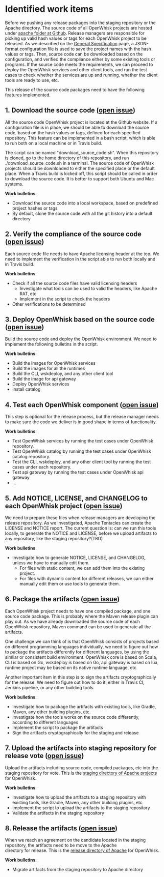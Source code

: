 <!--
#
# Licensed to the Apache Software Foundation (ASF) under one or more contributor
# license agreements.  See the NOTICE file distributed with this work for additional
# information regarding copyright ownership.  The ASF licenses this file to you
# under the Apache License, Version 2.0 (the # "License"); you may not use this
# file except in compliance with the License.  You may obtain a copy of the License
# at:
#
# http://www.apache.org/licenses/LICENSE-2.0
#
# Unless required by applicable law or agreed to in writing, software distributed
# under the License is distributed on an "AS IS" BASIS, WITHOUT WARRANTIES OR
# CONDITIONS OF ANY KIND, either express or implied.  See the License for the
# specific language governing permissions and limitations under the License.
#
-->

# Identified work items

Before we pushing any release packages into the staging repository or the Apache directory. The source code of all OpenWhisk
projects are hosted under [apache folder at Github](https://github.com/apache). Release managers are responsible for picking
up valid hash values or tags for each OpenWhisk project to be released. As we described on the [General Specification](general_specs.md)
page, a JSON-format configuration file is used to save the project names with the hash values or tags. Then, source code
can be downloaded based on the configuration, and verified the compliance either by some existing tools or programs. If
the source code meets the requirements, we can proceed to deploy the OpenWhisk services and other client tools, and run
the test cases to check whether the services are up and running, whether the client tools are ready to use, etc.

This release of the source code packages need to have the following features implemented.

## 1. Download the source code ([open issue](https://github.com/apache/incubator-openwhisk-release/issues/16))

All the source code OpenWhisk project is located at the Github website. If a configuration file is in place, we should
be able to download the source code, based on the hash values or tags, defined for each specified repository. This
feature can be implemented in a bash script, which is able to run both on a local machine or in Travis build.

The script can be named "download_source_code.sh". When this repository is cloned, go to the home directory of this repository,
and run ./download_source_code.sh in a terminal. The source code of OpenWhisk projects should be downloaded to either
the specified place or the default place. When a Travis build is kicked off, this script should be called in order to
download the source code. It is better to support both Ubuntu and Mac systems.

**Work bulletins**:
- Download the source code into a local workspace, based on predefined project hashes or tags
- By default, clone the source code with all the git history into a default directory

## 2. Verify the compliance of the source code ([open issue](https://github.com/apache/incubator-openwhisk-release/issues/17))

Each source code file needs to have Apache licensing header at the top. We need to implement the verification in the
script able to run both locally and in Travis build.

**Work bulletins**:
- Check if all the source code files have valid licensing headers
    - Investigate what tools can be used to valid the headers, like Apache RAT, etc
    - Implement in the script to check the headers
- Other verifications to be determined

## 3. Deploy OpenWhisk based on the source code ([open issue](https://github.com/apache/incubator-openwhisk-release/issues/18))

Build the source code and deploy the OpenWhisk environment. We need to implement the following bulletins in the script.

**Work bulletins**:
- Build the images for OpenWhisk services
- Build the images for all the runtimes
- Build the CLI, wskdeploy, and any other client tool
- Build the image for api gateway
- Deploy OpenWhisk services
- Install catalog


## 4. Test each OpenWhisk component ([open issue](https://github.com/apache/incubator-openwhisk-release/issues/19))

This step is optional for the release process, but the release manager needs to make sure the code we deliver is in
good shape in terms of functionality.

**Work bulletins**:
- Test OpenWhisk services by running the test cases under OpenWhisk repository.
- Test OpenWhisk catalog by running the test cases under OpenWhisk catalog repository.
- Test the CLI, wskdeploy, and any other client tool by running the test cases under each repository.
- Test api gateway by running the test cases under OpenWhisk api gateway
- ...

## 5. Add NOTICE, LICENSE, and CHANGELOG to each OpenWhisk project ([open issue](https://github.com/apache/incubator-openwhisk-release/issues/13))

We need to prepare these files when release managers are developing the release repository. As we investigated, Apache
Tentacles can create the LICENSE and NOTICE report. The current question is: can we run this tools locally, to generate
the NOTICE and LICENSE, before we upload artifacts to any repository, like the staging repository?(TBD)

**Work bulletins**:
- Investigate how to generate NOTICE, LICENSE, and CHANGELOG, unless we have to manually edit them.
    - For files with static content, we can add them into the existing project.
    - For files with dynamic content for different releases, we can either manually edit them or use tools to generate them.

## 6. Package the artifacts ([open issue](https://github.com/apache/incubator-openwhisk-release/issues/20))

Each OpenWhisk project needs to have one compiled package, and one source code package. This is probably where the Maven
release plugin can play out. As we have already downloaded the source code of each OpenWhisk repository, Maven command
can be used to generate all the artifacts.

One challenge we can think of is that OpenWhisk consists of projects based on different programming languages individually,
we need to figure out how to package the artifacts differently for different languages, by using the similar or
consistent build environment. OpenWhisk core is based on Scala, CLI is based on Go, wskdeploy is based on Go, api gateway
is based on lua, runtime project may be based on its native runtime language, etc.

Another important item in this step is to sign the artifacts cryptographically for the release. We need to figure out
how to do it, either in Travis CI, Jenkins pipeline, or any other building tools.

**Work bulletins**:
- Investigate how to package the artifacts with existing tools, like Gradle, Maven, any other building plugins, etc.
- Investigate how the tools works on the source code differently, according to different languages
- Implement the script to package the artifacts
- Sign the artifacts cryptographically for the staging and release

## 7. Upload the artifacts into staging repository for release vote ([open issue](https://github.com/apache/incubator-openwhisk-release/issues/21))

Upload the artifacts including source code, compiled packages, etc into the staging repository for vote.
This is the [staging directory of Apache projects](https://dist.apache.org/repos/dist/dev/incubator/openwhisk/) for OpenWhisk.

**Work bulletins**:
- Investigate how to upload the artifacts to a staging repository with existing tools, like Gradle, Maven, any other
building plugins, etc
- Implement the script to upload the artifacts to the staging repository
- Validate the artifacts in the staging repository

## 8. Release the artifacts ([open issue](https://github.com/apache/incubator-openwhisk-release/issues/22))

When we reach an agreement on the candidate located in the staging repository, the artifacts need to be move to the Apache\
directory for release. This is the [release directory of Apache](https://dist.apache.org/repos/dist/release/incubator/openwhisk/) for OpenWhisk.

**Work bulletins**:
- Migrate artifacts from the staging repository to Apache directory
